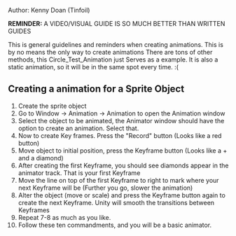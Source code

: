 ﻿Author: Kenny Doan (Tinfoil)

**REMINDER:** A VIDEO/VISUAL GUIDE IS SO MUCH BETTER THAN WRITTEN GUIDES

This is general guidelines and reminders when creating animations. This is by no means the only way to create animations
There are tons of other methods, this Circle_Test_Animation just Serves as a example. It is also a static animation, 
so it will be in the same spot every time. :(

## Creating a animation for a Sprite Object

1. Create the sprite object
2. Go to Window -> Animation -> Animation to open the Animation window 
3. Select the object to be animated, the Animator window should have the option to create an animation. Select that.
4. Now to create Key frames. Press the "Record" button (Looks like a red button)
5. Move object to initial position, press the Keyframe button (Looks like a + and a diamond)
6. After creating the first Keyframe, you should see diamonds appear in the animator track. That is your first Keyframe
7. Move the line on top of the first Keyframe to right to mark where your next Keyframe will be (Further you go, slower the animation)
8. Alter the object (move or scale) and press the Keyframe button again to create the next Keyframe. Unity will smooth the transitions between Keyframes
9. Repeat 7-8 as much as you like.
10. Follow these ten commandments, and you will be a basic animator.
